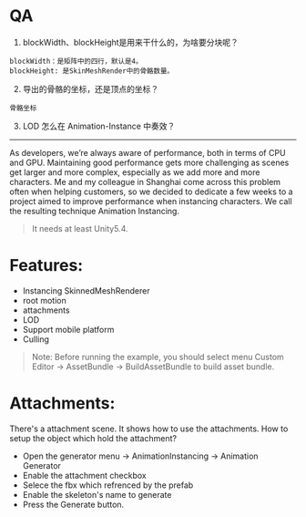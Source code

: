 
# QA

1. blockWidth、blockHeight是用来干什么的，为啥要分块呢？

```
blockWidth：是矩阵中的四行，默认是4。
blockHeight: 是SkinMeshRender中的骨骼数量。

```

2. 导出的骨骼的坐标，还是顶点的坐标？

```
骨骼坐标
```

3. LOD 怎么在 Animation-Instance 中奏效？



---
As developers, we’re always aware of performance, both in terms of CPU and GPU. Maintaining good performance gets more challenging as scenes get larger and more complex, especially as we add more and more characters. Me and my colleague in Shanghai come across this problem often when helping customers, so we decided to dedicate a few weeks to a project aimed to improve performance when instancing characters. We call the resulting technique Animation Instancing.
> It needs at least Unity5.4.

# Features:
* Instancing SkinnedMeshRenderer 
* root motion
* attachments
* LOD
* Support mobile platform
* Culling

> Note:
Before running the example, you should select menu Custom Editor -> AssetBundle -> BuildAssetBundle to build asset bundle.

# Attachments:
There's a attachment scene. It shows how to use the attachments. 
How to setup the object which hold the attachment?
* Open the generator menu -> AnimationInstancing -> Animation Generator
* Enable the attachment checkbox 
* Selece the fbx which refrenced by the prefab
* Enable the skeleton's name to generate
* Press the Generate button.